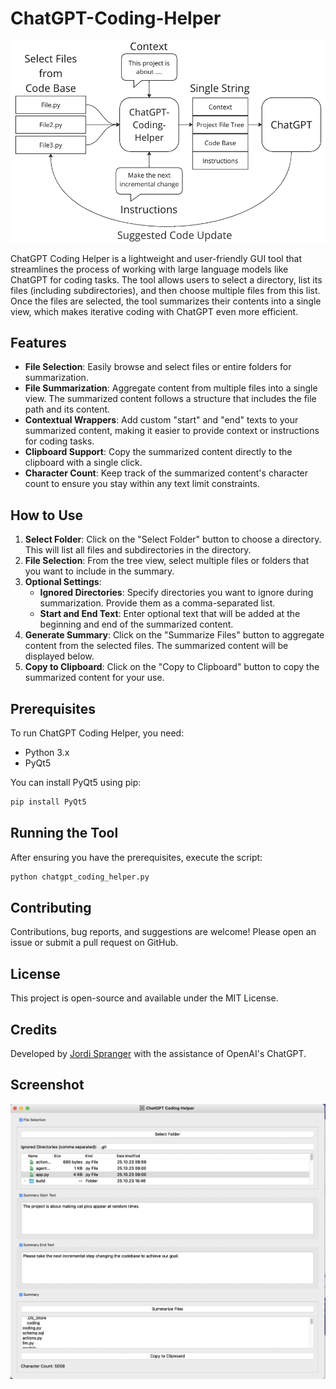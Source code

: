 # ChatGPT-Coding-Helper

![Workflow](graphics/ChatGPT_Coding_Helper.png)

ChatGPT Coding Helper is a lightweight and user-friendly GUI tool that streamlines the process of working with large language models like ChatGPT for coding tasks. The tool allows users to select a directory, list its files (including subdirectories), and then choose multiple files from this list. Once the files are selected, the tool summarizes their contents into a single view, which makes iterative coding with ChatGPT even more efficient.

## Features

- **File Selection**: Easily browse and select files or entire folders for summarization.
- **File Summarization**: Aggregate content from multiple files into a single view. The summarized content follows a structure that includes the file path and its content.
- **Contextual Wrappers**: Add custom "start" and "end" texts to your summarized content, making it easier to provide context or instructions for coding tasks.
- **Clipboard Support**: Copy the summarized content directly to the clipboard with a single click.
- **Character Count**: Keep track of the summarized content's character count to ensure you stay within any text limit constraints.

## How to Use

1. **Select Folder**: Click on the "Select Folder" button to choose a directory. This will list all files and subdirectories in the directory.
2. **File Selection**: From the tree view, select multiple files or folders that you want to include in the summary.
3. **Optional Settings**:
   - **Ignored Directories**: Specify directories you want to ignore during summarization. Provide them as a comma-separated list.
   - **Start and End Text**: Enter optional text that will be added at the beginning and end of the summarized content.
4. **Generate Summary**: Click on the "Summarize Files" button to aggregate content from the selected files. The summarized content will be displayed below.
5. **Copy to Clipboard**: Click on the "Copy to Clipboard" button to copy the summarized content for your use.

## Prerequisites

To run ChatGPT Coding Helper, you need:

- Python 3.x
- PyQt5

You can install PyQt5 using pip:

```bash
pip install PyQt5
```

## Running the Tool
After ensuring you have the prerequisites, execute the script:

```bash
python chatgpt_coding_helper.py
```

## Contributing
Contributions, bug reports, and suggestions are welcome! Please open an issue or submit a pull request on GitHub.

## License
This project is open-source and available under the MIT License.

## Credits
Developed by [Jordi Spranger](https://github.com/JordiSpranger) with the assistance of OpenAI's ChatGPT.

## Screenshot
![Screenshot](graphics/ChatGPT_Coding_Helper_.png)

